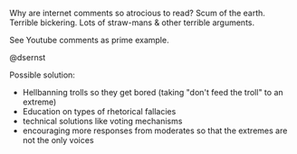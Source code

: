 Why are internet comments so atrocious to read? Scum of the earth. Terrible bickering. Lots of straw-mans & other terrible arguments.

See Youtube comments as prime example.

@dsernst

Possible solution:
* Hellbanning trolls so they get bored (taking "don't feed the troll" to an extreme)
* Education on types of rhetorical fallacies
* technical solutions like voting mechanisms
* encouraging more responses from moderates so that the extremes are not the only voices
